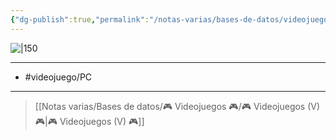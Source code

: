 ```yaml
---
{"dg-publish":true,"permalink":"/notas-varias/bases-de-datos/videojuegos/v-dead-cells/"}
---
```



![|150](https://images.igdb.com/igdb/image/upload/t_cover_big/co5vwu.jpg)

---

- #videojuego/PC 

---

> [[Notas varias/Bases de datos/🎮 Videojuegos 🎮/🎮 Videojuegos (V) 🎮\|🎮 Videojuegos (V) 🎮]]